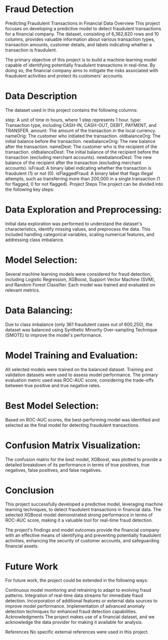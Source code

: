# Fraud Detection
Predicting Fraudulent Transactions in Financial Data
Overview
This project focuses on developing a predictive model to detect fraudulent transactions for a financial company. The dataset, consisting of 6,362,620 rows and 10 columns, provides valuable information about various transaction types, transaction amounts, customer details, and labels indicating whether a transaction is fraudulent.

The primary objective of this project is to build a machine learning model capable of identifying potentially fraudulent transactions in real-time. By doing so, the financial company aims to mitigate the risks associated with fraudulent activities and protect its customers' accounts.

# Data Description
The dataset used in this project contains the following columns:

step: A unit of time in hours, where 1 step represents 1 hour.
type: Transaction type, including CASH-IN, CASH-OUT, DEBIT, PAYMENT, and TRANSFER.
amount: The amount of the transaction in the local currency.
nameOrig: The customer who initiated the transaction.
oldbalanceOrg: The initial balance before the transaction.
newbalanceOrig: The new balance after the transaction.
nameDest: The customer who is the recipient of the transaction.
oldbalanceDest: The initial balance of the recipient before the transaction (excluding merchant accounts).
newbalanceDest: The new balance of the recipient after the transaction (excluding merchant accounts).
isFraud: A binary label indicating whether the transaction is fraudulent (1) or not (0).
isFlaggedFraud: A binary label that flags illegal attempts, such as transferring more than 200,000 in a single transaction (1 for flagged, 0 for not flagged).
Project Steps
The project can be divided into the following key steps:

# Data Exploration and Preprocessing: 
Initial data exploration was performed to understand the dataset's characteristics, identify missing values, and preprocess the data. This included handling categorical variables, scaling numerical features, and addressing class imbalance.

# Model Selection: 
Several machine learning models were considered for fraud detection, including Logistic Regression, XGBoost, Support Vector Machine (SVM), and Random Forest Classifier. Each model was trained and evaluated on relevant metrics.

# Data Balancing: 
Due to class imbalance (only 361 fraudulent cases out of 600,250), the dataset was balanced using Synthetic Minority Over-sampling Technique (SMOTE) to improve the model's performance.

# Model Training and Evaluation:
All selected models were trained on the balanced dataset. Training and validation datasets were used to assess model performance. The primary evaluation metric used was ROC-AUC score, considering the trade-offs between true positive and true negative rates.

# Best Model Selection: 
Based on ROC-AUC scores, the best-performing model was identified and selected as the final model for detecting fraudulent transactions.

# Confusion Matrix Visualization: 
The confusion matrix for the best model, XGBoost, was plotted to provide a detailed breakdown of its performance in terms of true positives, true negatives, false positives, and false negatives.

# Conclusion
This project successfully developed a predictive model, leveraging machine learning techniques, to detect fraudulent transactions in financial data. The selected XGBoost model demonstrated strong performance in terms of ROC-AUC score, making it a valuable tool for real-time fraud detection.

The project's findings and model outcomes provide the financial company with an effective means of identifying and preventing potentially fraudulent activities, enhancing the security of customer accounts, and safeguarding financial assets.

# Future Work
For future work, the project could be extended in the following ways:

Continuous model monitoring and retraining to adapt to evolving fraud patterns.
Integration of real-time data streams for immediate fraud detection.
Incorporation of additional features or external data sources to improve model performance.
Implementation of advanced anomaly detection techniques for enhanced fraud detection capabilities.
Acknowledgments
The project makes use of a financial dataset, and we acknowledge the data provider for making it available for analysis.

References
No specific external references were used in this project.
